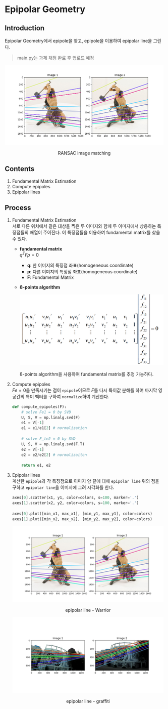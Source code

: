 # Epipolar Geometry

## Introduction

Epipolar Geometry에서 epipole을 찾고, epipole을 이용하여 epipolar line을 그린다.

> main.py는 과제 채점 완료 후 업로드 예정


<p align="center">
    <img src="./result_images/warrior_result.png?raw=true"/>
</p>
<p align="center">RANSAC image matching</p>


## Contents

1. Fundamental Matrix Estimation
2. Compute epipoles
3. Epipolar lines

## Process

1. Fundamental Matrix Estimation  
    서로 다른 위치에서 같은 대상을 찍은 두 이미지와 함께 두 이미지에서 상응하는 특징점들의 배열이 주어진다. 이 특징점들을 이용하여 fundamental matrix를 찾을 수 있다.

    - **fundamental matrix**  
        $q^T Fp=0$  
        - **q**: 한 이미지의 특징점 좌표(homogeneous coordinate)
        - **p**: 다른 이미지의 특징점 좌표(homogeneous coordinate)
        - **F**: Fundamental Matrix

    - **8-points algorithm**  

        ![8-points algorithm](./Lab%20Description%20and%20Report/8-points-algorithm.png)

        8-points algorithm을 사용하여 fundamental matrix를 추정 가능하다.

2. Compute epipoles  
    $Fe = 0$을  만족시키는  점이  `epipole`이므로  $F$를  다시  특이값  분해를  하여  마지막  영공간의  특이  벡터를  구하여  `normalize`하여  계산한다.
    ```python
    def compute_epipoles(F):
        # solve Fe1 = 0 by SVD
        U, S, V = np.linalg.svd(F)
        e1 = V[-1]
        e1 = e1/e1[2] # normalization
        
        # solve F_te2 = 0 by SVD
        U, S, V = np.linalg.svd(F.T)
        e2 = V[-1]
        e2 = e2/e2[2] # normalizaiton
    
        return e1, e2
    ```

3. Epipolar lines  
    계산한  `epipole`과  각  특징점으로 이미지 양 끝에 대해 `epipolar line` 위의 점을 구하고 `epipolar line`을 이미지에 그려  시각화를  한다.
    ```python
    axes[0].scatter(x1, y1, color=colors, s=100, marker='.') 
    axes[1].scatter(x2, y2, color=colors, s=100, marker='.') 
    
    axes[0].plot([min_x1, max_x1], [min_y1, max_y1], color=colors) 
    axes[1].plot([min_x2, max_x2], [min_y2, max_y2], color=colors)
    ```
    <p align="center">
        <img src="./result_images/warrior_result.png?raw=true"/>
    </p>
    <p align="center">epipolar line - Warrior</p>

    <p align="center">
        <img src="./result_images/graffiti_result.png?raw=true"/>
    </p>
    <p align="center">epipolar line - graffiti</p>